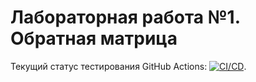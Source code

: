 # Лабораторная работа №1. Обратная матрица

Текущий статус тестирования GitHub Actions: [![CI/CD](../../actions/workflows/classroom.yml/badge.svg?branch=main&event=workflow_dispatch)](../../actions/workflows/classroom.yml).
